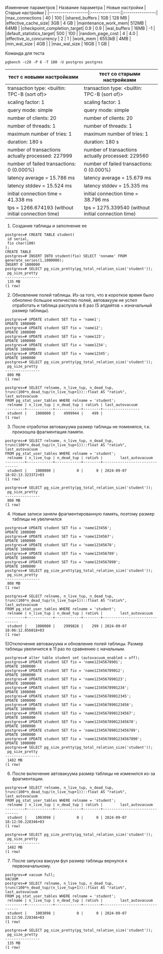 Изменение параметров
| Название параметра | Новые настройки | Старые настройки |
|--------------------|:---------------:|:----------------:|
|max_connections     |      40         |        100       | 
|shared_buffers      |      1GB        |       128 MB     | 
|effective_cache_size|      3GB        |       4 GB       | 
|maintenance_work_mem|      512MB      |       64MB       |
|checkpoint_completion_target| 0.9     |        0.9       |
|wal_buffers         |     16MB        |        -1        |
|default_statistics_target|  500       |        100       |
|random_page_cost    |      4          |        4.0       |
|effective_io_concurrency |   2        |        1         |
|work_mem            |     6553kB      |        4MB       |
|min_wal_size        |       4GB       |    |
|max_wal_size        |      16GB       |        1 GB      |

Команда для теста
```
pgbench -c20 -P 6 -T 180 -U postgres postgres
```

| тест с новыми настройками | тест со старыми настройками |
|---------------------------|-----------------------------|
| transaction type: <builtin: TPC-B (sort of)> | transaction type: <builtin: TPC-B (sort of)> | 
| scaling factor: 1 | scaling factor: 1 |
| query mode: simple | query mode: simple |
| number of clients: 20 | number of clients: 20 |
| number of threads: 1 | number of threads: 1 |
| maximum number of tries: 1 | maximum number of tries: 1 |
| duration: 180 s | duration: 180 s | 
| number of transactions actually processed: 227999 | number of transactions actually processed: 229560 |
| number of failed transactions: 0 (0.000%) | number of failed transactions: 0 (0.000%) |
| latency average = 15.786 ms | latency average = 15.679 ms |
| latency stddev = 15.524 ms | latency stddev = 15.335 ms |
| initial connection time = 41.338 ms | initial connection time = 38.796 ms |
| tps = 1266.674193 (without initial connection time) | tps = 1275.339540 (without initial connection time) |


1) Создание таблицы и заполнение ее
```
postgres=# CREATE TABLE student(
 id serial,
 fio char(100)
);
CREATE TABLE
postgres=# INSERT INTO student(fio) SELECT 'noname' FROM generate_series(1,1000000);
INSERT 0 1000000
postgres=# SELECT pg_size_pretty(pg_total_relation_size('student'));
 pg_size_pretty 
----------------
 135 MB
(1 row)
```
2) Обновление полей таблицы. Из-за того, что в короткое время было обнолено большое количество полей, автовакуум не успел отработать и таблица распухла в 6 раз (5 апдейтов + изначальный размер таблицы).
```
postgres=# UPDATE student SET fio = 'name1';
UPDATE 1000000
postgres=# UPDATE student SET fio = 'name12';
UPDATE 1000000
postgres=# UPDATE student SET fio = 'name123';
UPDATE 1000000
postgres=# UPDATE student SET fio = 'name1234';
UPDATE 1000000
postgres=# UPDATE student SET fio = 'name12345';
UPDATE 1000000
postgres=# SELECT pg_size_pretty(pg_total_relation_size('student'));
 pg_size_pretty 
----------------
 808 MB
(1 row)

postgres=# SELECT relname, n_live_tup, n_dead_tup,
trunc(100*n_dead_tup/(n_live_tup+1))::float AS "ratio%", last_autovacuum
FROM pg_stat_user_tables WHERE relname = 'student';
 relname | n_live_tup | n_dead_tup | ratio% | last_autovacuum 
---------+------------+------------+--------+-----------------
 student |    1000000 |    4999944 |    499 | 
(1 row)

```
3) После отработки автовакуума размер таблицы не поменялся, т.к. произошла фрагментация памяти.
```
postgres=# SELECT relname, n_live_tup, n_dead_tup,
trunc(100*n_dead_tup/(n_live_tup+1))::float AS "ratio%", last_autovacuum
FROM pg_stat_user_tables WHERE relname = 'student';
 relname | n_live_tup | n_dead_tup | ratio% |        last_autovacuum        
---------+------------+------------+--------+-------------------------------
 student |    1000000 |          0 |      0 | 2024-09-07 18:02:13.323372+03
(1 row)

postgres=# SELECT pg_size_pretty(pg_total_relation_size('student'));
 pg_size_pretty 
----------------
 808 MB
(1 row)
```
4) Новые записи заняли фрагментированную память, поэтому размер таблицы не увеличился
```
postgres=# UPDATE student SET fio = 'name123456';
UPDATE 1000000
postgres=# UPDATE student SET fio = 'name1234567';
UPDATE 1000000
postgres=# UPDATE student SET fio = 'name12345678';
UPDATE 1000000
postgres=# UPDATE student SET fio = 'name123456789';
UPDATE 1000000
postgres=# UPDATE student SET fio = 'name1234567890';
UPDATE 1000000
postgres=# SELECT pg_size_pretty(pg_total_relation_size('student'));
 pg_size_pretty 
----------------
 808 MB
(1 row)

postgres=# SELECT relname, n_live_tup, n_dead_tup,
trunc(100*n_dead_tup/(n_live_tup+1))::float AS "ratio%", last_autovacuum
FROM pg_stat_user_tables WHERE relname = 'student';
 relname | n_live_tup | n_dead_tup | ratio% |        last_autovacuum        
---------+------------+------------+--------+-------------------------------
 student |    1000000 |    2999826 |    299 | 2024-09-07 18:06:12.056018+03
(1 row)
```
5)Отключение автовакуума и обновление полей таблицы. Размер таблицы увеличился в 11 раз по сравнению с начальным.
```
postgres=# alter table student set (autovacuum_enabled = off);
postgres=# UPDATE student SET fio = 'name12345678901';
UPDATE 1000000
postgres=# UPDATE student SET fio = 'name123456789012';
UPDATE 1000000
postgres=# UPDATE student SET fio = 'name1234567890123';
UPDATE 1000000
postgres=# UPDATE student SET fio = 'name12345678901234';
UPDATE 1000000
postgres=# UPDATE student SET fio = 'name123456789012345';
UPDATE 1000000
postgres=# UPDATE student SET fio = 'name1234567890123456';
UPDATE 1000000
postgres=# UPDATE student SET fio = 'name12345678901234567';
UPDATE 1000000
postgres=# UPDATE student SET fio = 'name123456789012345678';
UPDATE 1000000
postgres=# UPDATE student SET fio = 'name1234567890123456789';
UPDATE 1000000
postgres=# UPDATE student SET fio = 'name12345678901234567890';
UPDATE 1000000
postgres=# SELECT pg_size_pretty(pg_total_relation_size('student'));
 pg_size_pretty 
----------------
 1482 MB
(1 row)
```
6) После включение автовакуума размер таблицы не изменился из-за фрагментации.
```
postgres=# SELECT relname, n_live_tup, n_dead_tup,
trunc(100*n_dead_tup/(n_live_tup+1))::float AS "ratio%", last_autovacuum
FROM pg_stat_user_tables WHERE relname = 'student';
 relname | n_live_tup | n_dead_tup | ratio% |        last_autovacuum        
---------+------------+------------+--------+-------------------------------
 student |    1003098 |          0 |      0 | 2024-09-07 18:12:50.228346+03
(1 row)

postgres=# SELECT pg_size_pretty(pg_total_relation_size('student'));
 pg_size_pretty 
----------------
 1482 MB
(1 row)
```
7) После запуска вакуум фул размер таблицы вернулся к первоначальному.
```
postgres=# vacuum full;
VACUUM
postgres=# SELECT relname, n_live_tup, n_dead_tup,
trunc(100*n_dead_tup/(n_live_tup+1))::float AS "ratio%", last_autovacuum
FROM pg_stat_user_tables WHERE relname = 'student';
 relname | n_live_tup | n_dead_tup | ratio% |        last_autovacuum        
---------+------------+------------+--------+-------------------------------
 student |    1003098 |          0 |      0 | 2024-09-07 18:12:50.228346+03
(1 row)

postgres=# SELECT pg_size_pretty(pg_total_relation_size('student'));
 pg_size_pretty 
----------------
 135 MB
(1 row)
```
